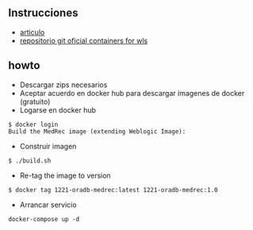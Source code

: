 ## Instrucciones
- [articulo](https://success.docker.com/article/oracle-weblogic)
- [repositorio git oficial containers for wls](https://github.com/docker/docker-for-oracle-weblogic)

## howto
- Descargar zips necesarios
- Aceptar acuerdo en docker hub para descargar imagenes de docker (gratuito)
- Logarse en docker hub
```
$ docker login
Build the MedRec image (extending Weblogic Image):
```
- Construir imagen
```
$ ./build.sh
```
- Re-tag the image to version
```
$ docker tag 1221-oradb-medrec:latest 1221-oradb-medrec:1.0
```
- Arrancar servicio
```
docker-compose up -d
```
